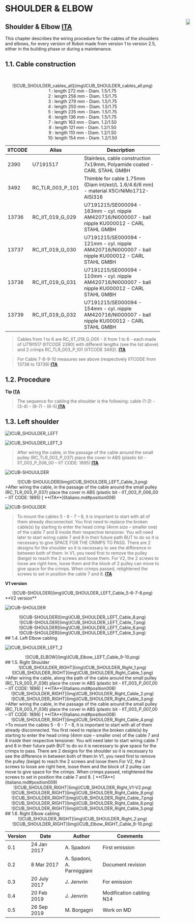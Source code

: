 
# SHOULDER & ELBOW

## Shoulder & Elbow [<i class="fa fa-flag fa-1x"></i> **ITA**](italiano.md#position001)  



This chapter describes the wiring procedure for the cables of the shoulders and elbows, for every version of Robot made from version 1 to version 2.5, either in the building phase or during a maintenance.

<!--
Spalle e gomiti
Il presente Capitolo descrive la procedura di cablaggio dei cavi delle spalle e dei gomiti di tutte le versioni dei Robot realizzati dalla versione 1 alla versione 2.5, sia in fase di costruzione che in fase di manutenzione
-->

## 1.1. Cable construction
​                                        
<center>![ICUB_SHOULDER_cables_all](img\ICUB_SHOULDER_cables_all.png)</center>
<center> 1  : length 272 mm - Diam. 1.5/1.75</center>
<center> 2  : length 256 mm - Diam. 1.5/1.75</center>
<center> 3  : length 279 mm - Diam. 1.5/1.75 </center>
<center> 4  : length 250 mm - Diam. 1.5/1.75</center>
<center> 5  : length 235 mm - Diam. 1.5/1.75</center>
<center> 6  : length 136 mm - Diam. 1.5/1.75</center>
<center> 7  : length 163 mm - Diam. 1.2/1.50</center>
<center> 8  : length 121 mm -  Diam. 1.2/1.50</center>
<center> 9  : length 110 mm - Diam. 1.2/1.50</center>
<center> 10: length 154 mm - Diam. 1.2/1.50</center>




|IITCODE   |Alias   |Description      |
|---|---|---|
|2390   |U7191517 |Stainless, cable construction 7x19mm, Polyamide coated - CARL STAHL GMBH   |
|3492   |RC_TLR_003_P_101   |Thimble for cable 1.75mm (Diam int/ext/L 1.6/4.6/6 mm) - material X5CrNiMo1712-AISI316   |
|13736|RC_IIT_019_G_029|U7191215/SE000094 - 163mm - cyl. nipple AM420716/NI000007 - ball nipple KU000012 - CARL STAHL GMBH|
|13737|	RC_IIT_019_G_030|U7191215/SE000094 - 121mm - cyl. nipple AM420716/NI000007 - ball nipple KU000012 - CARL STAHL GMBH|
|13738|RC_IIT_019_G_031 |U7191215/SE000094 - 110mm - cyl. nipple AM420716/NI000007 - ball nipple KU000012 - CARL STAHL GMBH|
|13739|	RC_IIT_019_G_032|U7191215/SE000094 - 154mm - cyl. nipple AM420716/NI000007 - ball nipple KU000012 - CARL STAHL GMBH|

>Cables from 1 to 6 are RC_IIT_019_G_00X - X from 1 to 6 - each made of U7191517 (IITCODE 2390) with different lengths (see the list above) and 2 crimps RC_TLR_003_P_101 (IITCODE 3492).  [<i class="fa fa-flag fa-1x"></i> **ITA**](italiano.md#position002)



<!-- 
Gli IITCODE dei cavi da 1 a 6 sono da 4758 a 4763. Vengono realizzati mediante cavo di acciaio U7191517 codice IIT 2390 e n. 2 crimp codice IIT 3492. Le misure sono presenti nella lista
-->

>For Cable 7-8-9-10 measures see above (respectively IITCODE from 13736 to 13739) [<i class="fa fa-flag fa-1x"></i> **ITA**](italiano.md#position003)



<!-- 
Per i cavi 7-8-9-10 fare riferimento a descrizione in IITCODE 13736-7-8-9
-->


## 1.2. Procedure

**Tip** [<i class="fa fa-flag fa-1x"></i> **ITA**](italiano.md#position004)

>The sequence for cabling the shoulder is the following:   cable  (1-2) - (3-4) - (8-7) - (6-5)[<i class="fa fa-flag fa-1x"></i> **ITA**](italiano.md#position005)



<!--
Consiglio
La sequenza del   cablaggio dei cavi spalla è la seguente:   Cavo n. (1-2) - (3-4) - (8-7) - (6-5)
-->



## 1.3. Left shoulder

 ![ICUB_SHOULDER_LEFT](img\ICUB_SHOULDER_LEFT.png)




 ![ICUB_SHOULDER_LEFT_3](img\ICUB_SHOULDER_LEFT_Cable_1.png)

>After wiring the   cable, in the passage of the cable around the small pulley (RC_TLR_003_P_037)   place the cover in ABS (plastic bit - IIT_003_P_006_00 – IIT CODE: 1895) [<i class="fa fa-flag fa-1x"></i> **ITA**](italiano.md#position006)



<!--
Una volta cablato   il cavo, nel passaggio del cavo attorno alla puleggia piccola   RC_TLR_003_P_037 posizionare il copri cavo in abs (plastica) ovvero il   pezzo  IIT_003_P_006_00 SX
-->




![ICUB-SHOUULDER](img\ICUB_SHOULDER_LEFT_Cable_2.png) 


<center>![ICUB-SHOUULDER](img\ICUB_SHOULDER_LEFT_Cable_3.png)</center>
>After wiring the   cable, in the passage of the cable around the small pulley (RC_TLR_003_P_037)   place the cover in ABS (plastic bit - IIT_003_P_006_00 – IIT CODE: 1895)
[<i class="fa fa-flag fa-1x"></i> **ITA**](italiano.md#position006)


<!--
Una volta cablato   il cavo, nel passaggio del cavo attorno alla puleggia piccola   RC_TLR_003_P_037 posizionare il copri cavo in abs (plastica) ovvero il   pezzo  IIT_003_P_006_00 SX
-->



![ICUB-SHOULDER](img\ICUB_SHOULDER_LEFT_Cable_4.png)




>To mount the cables 5   - 6 - 7 – 8, it is important to start with all of them already disconnected. You   first need to replace the broken cable(s) by starting to enter the head crimp   (4mm size – smaller one) of the cable 7 and 8 inside their respective   tensioner. You will need later to start wiring cable 7 and 8 in their future   path BUT to do so it is necessary to give SPACE FOR THE CRIMPS TO PASS. There are 2 designs for the   shoulder so it is necessary to see the difference in between both of them:   In V1, you need first   to remove the pulley (beige) to reach the 2 screws and loose them.   For V2, the 2 screws   to loose are right here, loose them and the block of 2 pulley can move to   give space for the crimps.   When crimps passed,   retightened the screws to set in position the cable 7 and 8.
[<i class="fa fa-flag fa-1x"></i> **ITA**](italiano.md#position007)



**V1 version**  

 <center>![ICUB-SHOULDER](img\ICUB_SHOULDER_LEFT_Cable_5-6-7-8.png)</center>
**V2 version**                                

 ![ICUB-SHOULDER](img\ICUB_SHOULDER_LEFT_Cable_5-6-7-8_V2.png)

<center>![ICUB-SHOULDER](img\ICUB_SHOULDER_LEFT_Cable_8.png)</center>
 <center>![ICUB-SHOULDER](img\ICUB_SHOULDER_LEFT_Cable_7.png)</center>
 <center>![ICUB-SHOULDER](img\ICUB_SHOULDER_LEFT_Cable_6.png)</center>             
<center>![ICUB-SHOULDER](img\ICUB_SHOULDER_LEFT_Cable_5.png)</center>
## 1.4. Left Elbow cabling 

 ![ICUB_SHOULDER_LEFT_2](img\ICUB_SHOULDER_LEFT_2.png) 

 <center>![ICUB_ELBOW](img\ICUB_Elbow_LEFT_Cable_9-10.png)</center> 
## 1.5. Right Shoulder




<center>![ICUB_SHOULDER_RIGHT](img\ICUB_SHOULDER_Right_1.png)</center>
<center>![ICUB_SHOULDER_RIGHT](img\ICUB_SHOULDER_Right_Cable_1.png)</center> 
>After wiring the cable, along the path of the cable around the small pulley (RC_TLR_003_P_036) place the cover in ABS (plastic bit - IIT_003_P_007_00 – IIT CODE: 1896)
[<i class="fa fa-flag fa-1x"></i> **ITA**](italiano.md#position008)

<center>![ICUB_SHOULDER_RIGHT](img\ICUB_SHOULDER_Right_Cable_2.png)</center> 
<center>![ICUB_SHOULDER_RIGHT](img\ICUB_SHOULDER_Right_Cable_3.png)</center>
>After wiring the cable, in the passage of the cable around the small pulley (RC_TLR_003_P_036) place the cover in ABS (plastic bit - IIT_003_P_007_00 – IIT CODE: 1896)
[<i class="fa fa-flag fa-1x"></i> **ITA**](italiano.md#position008)



<center>![ICUB_SHOULDER_RIGHT](img\ICUB_SHOULDER_Right_Cable_4.png)</center>
>To mount the cables 5 - 6 - 7 – 8, it is important to start with all of them already disconnected. You first need to replace the broken cable(s) by starting to enter the head crimp (4mm size – smaller one) of the cable 7 and 8 inside their respective tensioner. You will need later to start wiring cable 7 and 8 in their future path BUT to do so it is necessary to give space for the crimps to pass. There are 2 designs for the shoulder so it is necessary to see the difference in between both of them:In V1, you need first to remove the pulley (beige) to reach the 2 screws and loose them.For V2, the 2 screws to loose are right here, loose them and the block of 2 pulley can move to give space for the crimps. When crimps passed, retightened the screws to set in position the cable 7 and 8.
[<i class="fa fa-flag fa-1x"></i> **ITA**](italiano.md#position009)





<center>![ICUB_SHOULDER_RIGHT](img\ICUB_SHOULDER_Right_V1-V2.png)</center>
<center>![ICUB_SHOULDER_RIGHT](img\ICUB_SHOULDER_Right_Cable_8.png)</center>
<center>![ICUB_SHOULDER_RIGHT](img\ICUB_SHOULDER_Right_Cable_7.png)</center>
<center>![ICUB_SHOULDER_RIGHT](img\ICUB_SHOULDER_Right_Cable_6.png)</center>
<center>![ICUB_SHOULDER_RIGHT](img\ICUB_SHOULDER_Right_Cable_5.png)</center>
## 1.6. Right Elbow cabling 

<center>![ICUB_SHOULDER_RIGHT](img\ICUB_SHOULDER_Right_2.png)</center> 
<center>![ICUB_SHOULDER_RIGHT](img\ICUB_Elbow_RIGHT_Cable_9-10.png)</center>


| Version | Date         | Author                     | Comments                 |
| ------- | ------------ | -------------------------- | ------------------------ |
| 0.1     | 24 Jan 2017  | A. Spadoni                 | First emission           |
| 0.2     | 8 Mar 2017   | A. Spadoni, <br/>A. Parmiggiani | Document revision   |
| 0.3     | 20 July 2017 | J. Jenvrin                 | For emission             |
| 0.4     | 20 Feb 2019  | J. Jenvrin                 | Modification cabling N14 |
| 0.5     | 26 Sep 2019  | M. Borgagni                | Work on MD               |





<div style="position:fixed;top:140px;left:85%;">
    <img src="../GIF/icub-rotate.gif" width="85%" height="85%">
</div>